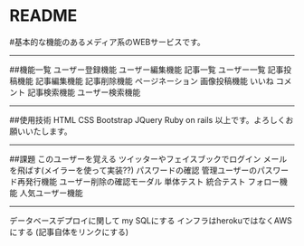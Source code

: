 # README
#基本的な機能のあるメディア系のWEBサービスです。

***
##機能一覧
ユーザー登録機能
ユーザー編集機能
記事一覧
ユーザー一覧
記事投稿機能
記事編集機能
記事削除機能
ページネーション
画像投稿機能
いいね
コメント
記事検索機能
ユーザー検索機能

***
##使用技術
HTML CSS
Bootstrap
JQuery
Ruby on rails 
以上です。よろしくお願いいたします。

***
##課題
このユーザーを覚える
ツイッターやフェイスブックでログイン
メールを飛ばす(メイラーを使って実装??)
パスワードの確認
管理ユーザーのパスワード再発行機能
ユーザー削除の確認モーダル
単体テスト
統合テスト
フォロー機能
人気ユーザー機能

***
データベースデプロイに関して
my SQLにする
インフラはherokuではなくAWSにする
(記事自体をリンクにする)

